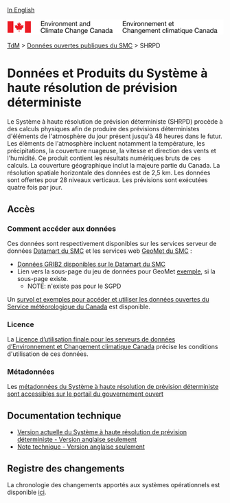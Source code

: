 [In English](readme_hrdps_en.md)

![ECCC logo](../../img_eccc-logo.png)

[TdM](../../readme_fr.md) > [Données ouvertes publiques du SMC](../readme_fr.md) > SHRPD

# Données et Produits du Système à haute résolution de prévision déterministe

Le Système à haute résolution de prévision déterministe (SHRPD) procède à des calculs physiques afin de produire des prévisions déterministes d'éléments de l'atmosphère du jour présent jusqu'à 48 heures dans le futur. Les éléments de l'atmosphère incluent notamment la température, les précipitations, la couverture nuageuse, la vitesse et direction des vents et l'humidité. Ce produit contient les résultats numériques bruts de ces calculs. La couverture géographique inclut la majeure partie du Canada. La résolution spatiale horizontale des données est de 2,5 km. Les données sont offertes pour 28 niveaux verticaux. Les prévisions sont exécutées quatre fois par jour.

## Accès

### Comment accéder aux données

Ces données sont respectivement disponibles sur les services serveur de données [Datamart du SMC](../../msc-datamart/readme_fr.md) et les services web [GeoMet du SMC](../../msc-geomet/readme_fr.md) :

* [Données GRIB2 disponibles sur le Datamart du SMC](readme_hrdps-datamart_fr.md) 
* Lien vers la sous-page du jeu de données pour GeoMet [exemple](../../msc-geomet/giops_fr.md), si la sous-page existe. 
	* NOTE: n'existe pas pour le SGPD

Un [survol et exemples pour accéder et utiliser les données ouvertes du Service météorologique du Canada](../../usage/readme_fr.md) est disponible.

### Licence

La [Licence d’utilisation finale pour les serveurs de données d’Environnement et Changement climatique Canada](../../licence/readme_fr.md) précise les conditions d'utilisation de ces données.

### Métadonnées

Les [métadonnées du Système à haute résolution de prévision déterministe sont accessibles sur le portail du gouvernement ouvert](https://ouvert.canada.ca/data/fr/dataset/5b401fa0-6c29-57f0-b3d5-749f301d829d)

## Documentation technique

* [Version actuelle du Système à haute résolution de prévision déterministe - Version anglaise seulement](http://collaboration.cmc.ec.gc.ca/cmc/cmoi/product_guide/docs/lib/technote_hrdps-420_20160907_e.pdf)
* [Note technique - Version anglaise seulement](https://wiki.cmc.ec.gc.ca/images/2/27/Info_hrdps4.2.0_e.docx)

## Registre des changements 

La chronologie des changements apportés aux systèmes opérationnels est disponible [ici](https://collaboration.cmc.ec.gc.ca/cmc/cmoi/product_guide/docs/changes_f.html).


